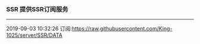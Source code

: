 ### SSR 提供SSR订阅服务
---
2019-09-03 10:32:26 订阅:https://raw.githubusercontent.com/King-1025/server/SSR/DATA
